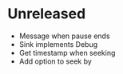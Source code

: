 # Unreleased
- Message when pause ends
- Sink implements Debug
- Get timestamp when seeking
- Add option to seek by
